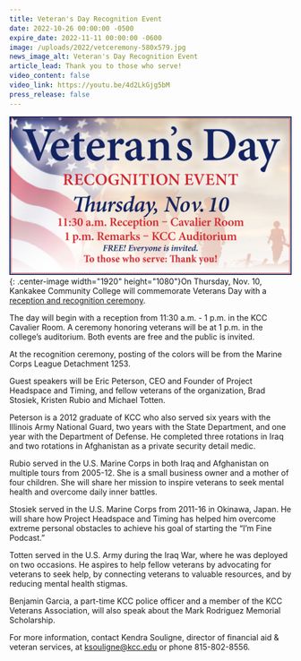 ```yaml
---
title: Veteran's Day Recognition Event
date: 2022-10-26 00:00:00 -0500
expire_date: 2022-11-11 00:00:00 -0600
image: /uploads/2022/vetceremony-580x579.jpg
news_image_alt: Veteran's Day Recognition Event
article_lead: Thank you to those who serve!
video_content: false
video_link: https://youtu.be/4d2LkGjg5bM
press_release: false
---
```

![KCC Veteran's Day Recognition Event](/uploads/2022/veterans-day-tv-screen-1920x1080.jpg "KCC Veteran's Day Recognition Event"){: .center-image width="1920" height="1080"}On Thursday, Nov. 10, Kankakee Community College will commemorate Veterans Day with a [reception and recognition ceremony](/uploads/2022/veterans-day-flier-22.pdf).

The day will begin with a reception from 11:30 a.m. - 1 p.m. in the KCC Cavalier Room. A ceremony honoring veterans will be at 1 p.m. in the college’s auditorium. Both events are free and the public is invited.

At the recognition ceremony, posting of the colors will be from the Marine Corps League Detachment 1253.

Guest speakers will be Eric Peterson, CEO and Founder of Project Headspace and Timing, and fellow veterans of the organization, Brad Stosiek, Kristen Rubio and Michael Totten.

Peterson is a 2012 graduate of KCC who also served six years with the Illinois Army National Guard, two years with the State Department, and one year with the Department of Defense. He completed three rotations in Iraq and two rotations in Afghanistan as a private security detail medic.

Rubio served in the U.S. Marine Corps in both Iraq and Afghanistan on multiple tours from 2005-12. She is a small business owner and a mother of four children. She will share her mission to inspire veterans to seek mental health and overcome daily inner battles.

Stosiek served in the U.S. Marine Corps from 2011-16 in Okinawa, Japan. He will share how Project Headspace and Timing has helped him overcome extreme personal obstacles to achieve his goal of starting the “I’m Fine Podcast.”

Totten served in the U.S. Army during the Iraq War, where he was deployed on two occasions. He aspires to help fellow veterans by advocating for veterans to seek help, by connecting veterans to valuable resources, and by reducing mental health stigmas.&nbsp;

Benjamin Garcia, a part-time KCC police officer and a member of the KCC Veterans Association, will also speak about the Mark Rodriguez Memorial Scholarship.

For more information, contact Kendra Souligne, director of financial aid & veteran services, at [ksouligne@kcc.edu](mailto:ksouligne@kcc.edu) or phone 815-802-8556.